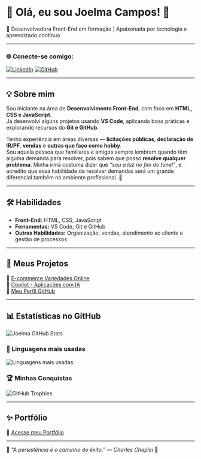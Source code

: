 # 💖 Olá, eu sou Joelma Campos! 👋  
🎯 Desenvolvedora Front-End em formação | Apaixonada por tecnologia e aprendizado contínuo  

---

### 🌐 Conecte-se comigo:
[![LinkedIn](https://img.shields.io/badge/LinkedIn-7B68EE?style=for-the-badge&logo=linkedin&logoColor=white)](https://www.linkedin.com/in/joelma-campos-50a7277b/)
[![GitHub](https://img.shields.io/badge/GitHub-9370DB?style=for-the-badge&logo=github&logoColor=white)](https://github.com/jfcampos5)

---

## 💡 Sobre mim
Sou iniciante na área de **Desenvolvimento Front-End**, com foco em **HTML, CSS e JavaScript**.  
Já desenvolvi alguns projetos usando **VS Code**, aplicando boas práticas e explorando recursos do **Git e GitHub**.  

Tenho experiência em áreas diversas — **licitações públicas**, **declaração de IR/PF**, **vendas** e **outras que faço como hobby**.  
Sou aquela pessoa que familiares e amigos sempre lembram quando têm alguma demanda para resolver, pois sabem que posso **resolve qualquer problema**. Minha irmã costuma dizer que *“sou a luz no fim do túnel”*, e acredito que essa habilidade de resolver demandas será um grande diferencial também no ambiente profissional. 💪  

---

## 🛠️ Habilidades
- **Front-End:** HTML, CSS, JavaScript  
- **Ferramentas:** VS Code, Git e GitHub  
- **Outras Habilidades:** Organização, vendas, atendimento ao cliente e gestão de processos  

---

## 🚀 Meus Projetos
🔹 [E-commerce Variedades Online](https://github.com/jfcampos5/ecommerce-variedadesonline)  
🔹 [Copilot - Aplicações com IA](https://github.com/jfcampos5/skills-build-applications-w-copilot-agent-mode)  
🔹 [Meu Perfil GitHub](https://github.com/jfcampos5)  

---

## 📊 Estatísticas no GitHub
![Joelma GitHub Stats](https://github-readme-stats.vercel.app/api?username=jfcampos5&show_icons=true&theme=radical)

### 🧠 Linguagens mais usadas
![Linguagens mais usadas](https://github-readme-stats.vercel.app/api/top-langs/?username=jfcampos5&layout=compact&theme=radical)

### 🏆 Minhas Conquistas
![GitHub Trophies](https://github-profile-trophy.vercel.app/?username=jfcampos5&theme=juicyfresh&margin-w=15&no-frame=true)

---

## ✨ Portfólio
🔗 [Acesse meu Portfólio](https://SEU-SITE-AQUI.com)

---

💬 *“A persistência é o caminho do êxito.” — Charles Chaplin* 🌷
